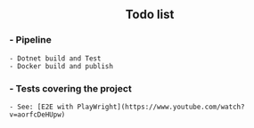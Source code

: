<div align="center">
    <h2>Todo list</h2>
</div>

### - Pipeline
    - Dotnet build and Test
    - Docker build and publish

### - Tests covering the project
    - See: [E2E with PlayWright](https://www.youtube.com/watch?v=aorfcDeHUpw)
